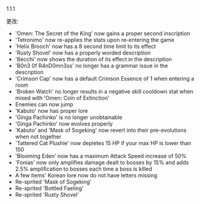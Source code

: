 1.1.1

更改:
- 'Omen: The Secret of the King' now gains a proper second inscription
- 'Tetronimo' now re-applies the stats upon re-entering the game
- 'Helix Brooch' now has a 8 second time limit to its effect
- 'Rusty Shovel' now has a properly worded description
- 'Becchi' now shows the duration of its effect in the description
- 'B0n3 0f R4nD0mn3ss' no longer has a grammar issue in the description
- 'Crimson Cap' now has a default Crimson Essence of 1 when entering a room
- 'Broken Watch' no longer results in a negative skill cooldown stat when mixed with 'Omen: Coin of Extinction'
- Enemies can now jump
- 'Kabuto' now has proper lore
- 'Ginga Pachinko' is no longer unobtainable
- 'Ginga Pachinko' now evolves properly
- 'Kabuto' and 'Mask of Sogeking' now revert into their pre-evolutions when not together
- 'Tattered Cat Plushie' now depletes 15 HP if your max HP is lower than 150
- 'Blooming Eden' now has a maximum Attack Speed increase of 50%
- 'Fonias' now only amplifies damage dealt to bosses by 15% and adds 2.5% amplification to bosses each time a boss is killed
- A few items' Korean lore now do not have letters missing
- Re-sprited 'Mask of Sogeking'
- Re-sprited 'Bottled Faeling'
- Re-sprited 'Rusty Shovel'
